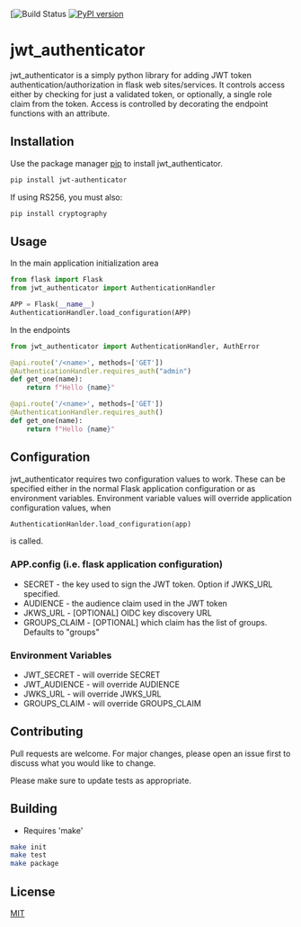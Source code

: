 [![Build Status](https://github.com/TeleTrackingTechnologies/jwt_authenticator/actions/workflows/workflow.yml/badge.svg)
[![PyPI version](https://badge.fury.io/py/jwt-authenticator.svg)](https://badge.fury.io/py/jwt-authenticator)
# jwt_authenticator

jwt_authenticator is a simply python library for adding JWT token authentication/authorization in flask web sites/services. It controls access either by checking for just a validated token, or optionally, a single role claim from the token. Access is controlled by decorating the endpoint functions with an attribute.

## Installation

Use the package manager [pip](https://pip.pypa.io/en/stable/) to install jwt_authenticator.

```bash
pip install jwt-authenticator
```

If using RS256, you must also:
```bash
pip install cryptography
```

## Usage
In the main application initialization area

```python
from flask import Flask
from jwt_authenticator import AuthenticationHandler

APP = Flask(__name__)
AuthenticationHandler.load_configuration(APP)
```
In the endpoints

```python
from jwt_authenticator import AuthenticationHandler, AuthError

@api.route('/<name>', methods=['GET'])
@AuthenticationHandler.requires_auth("admin")
def get_one(name):
    return f"Hello {name}"

@api.route('/<name>', methods=['GET'])
@AuthenticationHandler.requires_auth()
def get_one(name):
    return f"Hello {name}"
```

## Configuration
jwt_authenticator requires two configuration values to work. These can be specified either in the normal Flask application configuration or as environment variables. Environment variable values will override application configuration values, when

```python
AuthenticationHanlder.load_configuration(app)
```
is called.

### APP.config (i.e. flask application configuration)

* SECRET - the key used to sign the JWT token. Option if JWKS_URL specified.
* AUDIENCE - the audience claim used in the JWT token
* JKWS_URL - [OPTIONAL] OIDC key discovery URL
* GROUPS_CLAIM - [OPTIONAL] which claim has the list of groups. Defaults to "groups"

### Environment Variables

* JWT_SECRET - will override SECRET
* JWT_AUDIENCE - will override AUDIENCE
* JWKS_URL - will override JWKS_URL
* GROUPS_CLAIM - will override GROUPS_CLAIM

## Contributing
Pull requests are welcome. For major changes, please open an issue first to discuss what you would like to change.

Please make sure to update tests as appropriate.

## Building
* Requires 'make'

```bash
make init
make test
make package
```

## License
[MIT](https://choosealicense.com/licenses/mit/)

